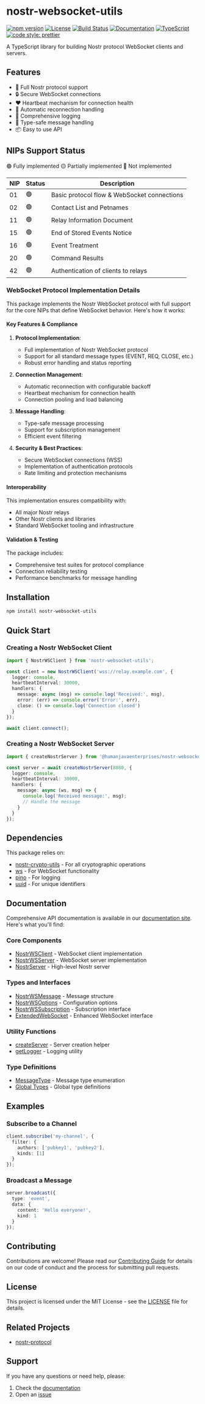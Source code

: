 # nostr-websocket-utils

[![npm version](https://img.shields.io/npm/v/@humanjavaenterprises/nostr-websocket-utils.svg)](https://www.npmjs.com/package/@humanjavaenterprises/nostr-websocket-utils)
[![License](https://img.shields.io/npm/l/@humanjavaenterprises/nostr-websocket-utils.svg)](https://github.com/HumanjavaEnterprises/nostr-websocket-utils/blob/main/LICENSE)
[![Build Status](https://github.com/HumanjavaEnterprises/nostr-websocket-utils/workflows/CI/badge.svg)](https://github.com/HumanjavaEnterprises/nostr-websocket-utils/actions)
[![Documentation](https://github.com/HumanjavaEnterprises/nostr-websocket-utils/workflows/Documentation/badge.svg)](https://humanjavaenterprises.github.io/nostr-websocket-utils/)
[![TypeScript](https://img.shields.io/badge/TypeScript-Ready-blue.svg)](https://www.typescriptlang.org)
[![code style: prettier](https://img.shields.io/badge/code_style-prettier-ff69b4.svg)](https://github.com/prettier/prettier)

A TypeScript library for building Nostr protocol WebSocket clients and servers.

## Features

- 🚀 Full Nostr protocol support
- 🔒 Secure WebSocket connections
- ♥️ Heartbeat mechanism for connection health
- 🔄 Automatic reconnection handling
- 📝 Comprehensive logging
- 🎯 Type-safe message handling
- 📦 Easy to use API

## NIPs Support Status

🟢 Fully implemented 🟡 Partially implemented 🔴 Not implemented

| NIP | Status | Description |
|-----|--------|-------------|
| 01 | 🟢 | Basic protocol flow & WebSocket connections |
| 02 | 🟢 | Contact List and Petnames |
| 11 | 🟢 | Relay Information Document |
| 15 | 🟢 | End of Stored Events Notice |
| 16 | 🟢 | Event Treatment |
| 20 | 🟢 | Command Results |
| 42 | 🟢 | Authentication of clients to relays |

### WebSocket Protocol Implementation Details

This package implements the Nostr WebSocket protocol with full support for the core NIPs that define WebSocket behavior. Here's how it works:

#### Key Features & Compliance

1. **Protocol Implementation**:
   - Full implementation of Nostr WebSocket protocol
   - Support for all standard message types (EVENT, REQ, CLOSE, etc.)
   - Robust error handling and status reporting

2. **Connection Management**:
   - Automatic reconnection with configurable backoff
   - Heartbeat mechanism for connection health
   - Connection pooling and load balancing

3. **Message Handling**:
   - Type-safe message processing
   - Support for subscription management
   - Efficient event filtering

4. **Security & Best Practices**:
   - Secure WebSocket connections (WSS)
   - Implementation of authentication protocols
   - Rate limiting and protection mechanisms

#### Interoperability

This implementation ensures compatibility with:
- All major Nostr relays
- Other Nostr clients and libraries
- Standard WebSocket tooling and infrastructure

#### Validation & Testing

The package includes:
- Comprehensive test suites for protocol compliance
- Connection reliability testing
- Performance benchmarks for message handling

## Installation

```bash
npm install nostr-websocket-utils
```

## Quick Start

### Creating a Nostr WebSocket Client

```typescript
import { NostrWSClient } from 'nostr-websocket-utils';

const client = new NostrWSClient('wss://relay.example.com', {
  logger: console,
  heartbeatInterval: 30000,
  handlers: {
    message: async (msg) => console.log('Received:', msg),
    error: (err) => console.error('Error:', err),
    close: () => console.log('Connection closed')
  }
});

await client.connect();
```

### Creating a Nostr WebSocket Server

```typescript
import { createNostrServer } from '@humanjavaenterprises/nostr-websocket-utils';

const server = await createNostrServer(8080, {
  logger: console,
  heartbeatInterval: 30000,
  handlers: {
    message: async (ws, msg) => {
      console.log('Received message:', msg);
      // Handle the message
    }
  }
});
```

## Dependencies

This package relies on:
- [nostr-crypto-utils](https://github.com/HumanjavaEnterprises/nostr-crypto-utils) - For all cryptographic operations
- [ws](https://github.com/websockets/ws) - For WebSocket functionality
- [pino](https://github.com/pinojs/pino) - For logging
- [uuid](https://github.com/uuidjs/uuid) - For unique identifiers

## Documentation

Comprehensive API documentation is available in our [documentation site](https://humanjavaenterprises.github.io/nostr-websocket-utils/). Here's what you'll find:

### Core Components
- [NostrWSClient](docs/classes/NostrWSClient.md) - WebSocket client implementation
- [NostrWSServer](docs/classes/NostrWSServer.md) - WebSocket server implementation
- [NostrServer](docs/classes/NostrServer.md) - High-level Nostr server

### Types and Interfaces
- [NostrWSMessage](docs/interfaces/NostrWSMessage.md) - Message structure
- [NostrWSOptions](docs/interfaces/NostrWSOptions.md) - Configuration options
- [NostrWSSubscription](docs/interfaces/NostrWSSubscription.md) - Subscription interface
- [ExtendedWebSocket](docs/interfaces/ExtendedWebSocket.md) - Enhanced WebSocket interface

### Utility Functions
- [createServer](docs/functions/createServer.md) - Server creation helper
- [getLogger](docs/functions/getLogger.md) - Logging utility

### Type Definitions
- [MessageType](docs/enumerations/NostrWSMessageType.md) - Message type enumeration
- [Global Types](docs/globals.md) - Global type definitions

## Examples

### Subscribe to a Channel

```typescript
client.subscribe('my-channel', {
  filter: {
    authors: ['pubkey1', 'pubkey2'],
    kinds: [1]
  }
});
```

### Broadcast a Message

```typescript
server.broadcast({
  type: 'event',
  data: {
    content: 'Hello everyone!',
    kind: 1
  }
});
```

## Contributing

Contributions are welcome! Please read our [Contributing Guide](CONTRIBUTING.md) for details on our code of conduct and the process for submitting pull requests.

## License

This project is licensed under the MIT License - see the [LICENSE](LICENSE) file for details.

## Related Projects

- [nostr-protocol](https://github.com/nostr-protocol/nostr)

## Support

If you have any questions or need help, please:

1. Check the [documentation](https://humanjavaenterprises.github.io/nostr-websocket-utils/)
2. Open an [issue](https://github.com/HumanjavaEnterprises/nostr-websocket-utils/issues)
